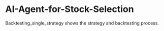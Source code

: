 # AI-Agent-for-Stock-Selection

Backtesting_single_strategy shows the strategy and backtesting process.
